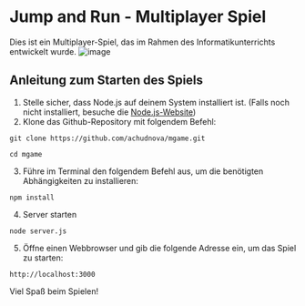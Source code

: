 # Jump and Run - Multiplayer Spiel

Dies ist ein Multiplayer-Spiel, das im Rahmen des Informatikunterrichts entwickelt wurde.
![image](https://github.com/achudnova/mgame/assets/91697580/b873258c-0f32-40f4-a5ea-ab479e7f7bd1)


## Anleitung zum Starten des Spiels

1. Stelle sicher, dass Node.js auf deinem System installiert ist. (Falls noch nicht installiert, besuche die [Node.js-Website](https://nodejs.org/))
2. Klone das Github-Repository mit folgendem Befehl:
```
git clone https://github.com/achudnova/mgame.git
```
```
cd mgame
```
3. Führe im Terminal den folgendem Befehl aus, um die benötigten Abhängigkeiten zu installieren:
```
npm install
```
4. Server starten
```
node server.js
```
5. Öffne einen Webbrowser und gib die folgende Adresse ein, um das Spiel zu starten:
```
http://localhost:3000
```

Viel Spaß beim Spielen!
